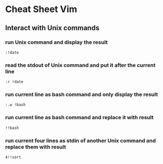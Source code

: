 # Cheat Sheet Vim

## Interact with Unix commands
### run Unix command and display the result
```
:!date
```
### read the stdout of Unix command and put it after the current line
```
:r !date
```
### run current line as bash command and only display the result
```
:.w !bash
```
### run current line as bash command and replace it with result
```
!!bash
```
### run current four lines as stdin of another Unix command and replace them with result
```
4!!sort
```

